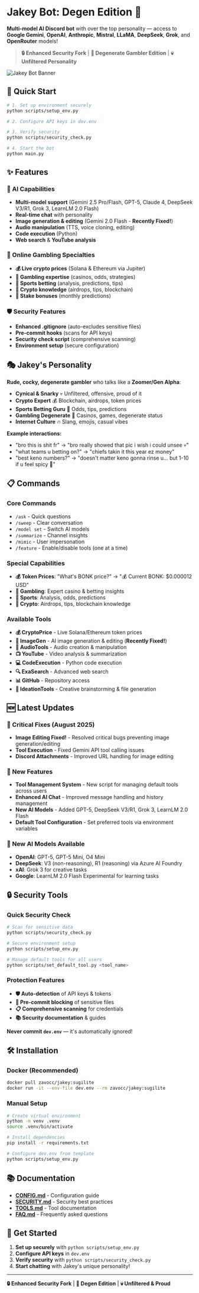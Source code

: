 # Jakey Bot: Degen Edition 🎰

**Multi-model AI Discord bot** with over the top personality — access to **Google Gemini**, **OpenAI**, **Anthropic**, **Mistral**, **LLaMA**, **DeepSeek**, **Grok**, and **OpenRouter** models!

> **🔒 Enhanced Security Fork** | **🎰 Degenerate Gambler Edition** | **💀 Unfiltered Personality**

![Jakey Bot Banner](./assets/banner.png)

## 🚀 Quick Start

```bash
# 1. Set up environment securely
python scripts/setup_env.py

# 2. Configure API keys in dev.env

# 3. Verify security
python scripts/security_check.py

# 4. Start the bot
python main.py
```

## ✨ Features

### 🤖 AI Capabilities

- **Multi-model support** (Gemini 2.5 Pro/Flash, GPT-5, Claude 4, DeepSeek V3/R1, Grok 3, LearnLM 2.0 Flash)
- **Real-time chat** with personality
- **Image generation & editing** (Gemini 2.0 Flash - **Recently Fixed!**)
- **Audio manipulation** (TTS, voice cloning, editing)
- **Code execution** (Python)
- **Web search** & **YouTube analysis**

### 🎰 Online Gambling Specialties

- **💰 Live crypto prices** (Solana & Ethereum via Jupiter)
- **🎲 Gambling expertise** (casinos, odds, strategies)
- **🏈 Sports betting** (analysis, predictions, tips)
- **💸 Crypto knowledge** (airdrops, tips, blockchain)
- **🎰 Stake bonuses** (monthly predictions)

### 🛡️ Security Features

- **Enhanced .gitignore** (auto-excludes sensitive files)
- **Pre-commit hooks** (scans for API keys)
- **Security check script** (comprehensive scanning)
- **Environment setup** (secure configuration)

## 🎭 Jakey's Personality

**Rude, cocky, degenerate gambler** who talks like a **Zoomer/Gen Alpha**:

- **Cynical & Snarky** 💀 Unfiltered, offensive, proud of it
- **Crypto Expert** 💰 Blockchain, airdrops, token prices
- **Sports Betting Guru** 🏈 Odds, tips, predictions
- **Gambling Degenerate** 🎰 Casinos, games, degenerate status
- **Internet Culture** 🔥 Slang, emojis, casual vibes

**Example interactions:**

- "bro this is shit fr" → "bro really showed that pic i wish i could unsee 💀"
- "what teams u betting on?" → "chiefs takin it this year ez money"
- "best keno numbers?" → "doesn't matter keno gonna rinse u… but 1-10 if u feel spicy 🎰"

## 📋 Commands

### Core Commands

- `/ask` - Quick questions
- `/sweep` - Clear conversation
- `/model set` - Switch AI models
- `/summarize` - Channel insights
- `/mimic` - User impersonation
- `/feature` - Enable/disable tools (one at a time)

### Special Capabilities

- **💰 Token Prices**: "What's BONK price?" → "💰 Current BONK: $0.000012 USD"
- **🎲 Gambling**: Expert casino & betting insights
- **🏈 Sports**: Analysis, odds, predictions
- **💸 Crypto**: Airdrops, tips, blockchain knowledge

### Available Tools

- **💰 CryptoPrice** - Live Solana/Ethereum token prices
- **🎨 ImageGen** - AI image generation & editing (**Recently Fixed!**)
- **🎵 AudioTools** - Audio creation & manipulation
- **📺 YouTube** - Video analysis & summarization
- **💻 CodeExecution** - Python code execution
- **🔍 ExaSearch** - Advanced web search
- **📊 GitHub** - Repository access
- **🎯 IdeationTools** - Creative brainstorming & file generation

## 🆕 Latest Updates

### 🔧 Critical Fixes (August 2025)

- **Image Editing Fixed!** - Resolved critical bugs preventing image generation/editing
- **Tool Execution** - Fixed Gemini API tool calling issues
- **Discord Attachments** - Improved URL handling for image editing

### 🚀 New Features

- **Tool Management System** - New script for managing default tools across users
- **Enhanced AI Chat** - Improved message handling and history management
- **New AI Models** - Added GPT-5, DeepSeek V3/R1, Grok 3, LearnLM 2.0 Flash
- **Default Tool Configuration** - Set preferred tools via environment variables

### 🎯 New AI Models Available

- **OpenAI**: GPT-5, GPT-5 Mini, O4 Mini
- **DeepSeek**: V3 (non-reasoning), R1 (reasoning) via Azure AI Foundry
- **xAI**: Grok 3 for creative tasks
- **Google**: LearnLM 2.0 Flash Experimental for learning tasks

## 🔒 Security Tools

### Quick Security Check

```bash
# Scan for sensitive data
python scripts/security_check.py

# Secure environment setup
python scripts/setup_env.py

# Manage default tools for all users
python scripts/set_default_tool.py <tool_name>
```

### Protection Features

- **🛡️ Auto-detection** of API keys & tokens
- **🚨 Pre-commit blocking** of sensitive files
- **📋 Comprehensive scanning** for credentials
- **📚 Security documentation** & guides

**Never commit `dev.env`** — it's automatically ignored!

## 🛠️ Installation

### Docker (Recommended)

```bash
docker pull zavocc/jakey:sugilite
docker run -it --env-file dev.env --rm zavocc/jakey:sugilite
```

### Manual Setup

```bash
# Create virtual environment
python -m venv .venv
source .venv/bin/activate

# Install dependencies
pip install -r requirements.txt

# Configure dev.env from template
python scripts/setup_env.py
```

## 📚 Documentation

- **[CONFIG.md](./docs/CONFIG.md)** - Configuration guide
- **[SECURITY.md](./docs/SECURITY.md)** - Security best practices
- **[TOOLS.md](./docs/TOOLS.md)** - Tool documentation
- **[FAQ.md](./docs/FAQ.md)** - Frequently asked questions

## 🎯 Get Started

1. **Set up securely** with `python scripts/setup_env.py`
2. **Configure API keys** in `dev.env`
3. **Verify security** with `python scripts/security_check.py`
4. **Start chatting** with Jakey's unique personality!

---

**🔒 Enhanced Security Fork** | **🎰 Degen Edition** | **💀 Unfiltered & Proud**
